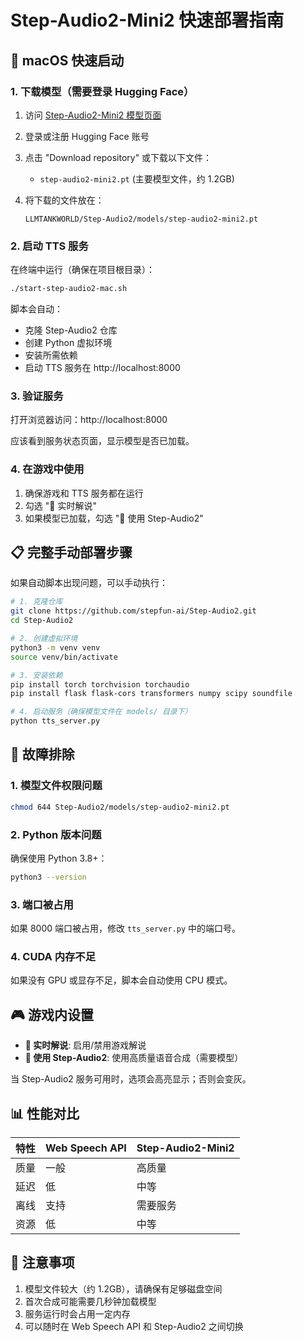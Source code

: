# Step-Audio2-Mini2 快速部署指南

## 🚀 macOS 快速启动

### 1. 下载模型（需要登录 Hugging Face）

1. 访问 [Step-Audio2-Mini2 模型页面](https://huggingface.co/stepfun-ai/Step-Audio2-Mini2)
2. 登录或注册 Hugging Face 账号
3. 点击 "Download repository" 或下载以下文件：
   - `step-audio2-mini2.pt` (主要模型文件，约 1.2GB)

4. 将下载的文件放在：
   ```
   LLMTANKWORLD/Step-Audio2/models/step-audio2-mini2.pt
   ```

### 2. 启动 TTS 服务

在终端中运行（确保在项目根目录）：

```bash
./start-step-audio2-mac.sh
```

脚本会自动：
- 克隆 Step-Audio2 仓库
- 创建 Python 虚拟环境
- 安装所需依赖
- 启动 TTS 服务在 http://localhost:8000

### 3. 验证服务

打开浏览器访问：http://localhost:8000

应该看到服务状态页面，显示模型是否已加载。

### 4. 在游戏中使用

1. 确保游戏和 TTS 服务都在运行
2. 勾选 "🎤 实时解说"
3. 如果模型已加载，勾选 "🤖 使用 Step-Audio2"

## 📋 完整手动部署步骤

如果自动脚本出现问题，可以手动执行：

```bash
# 1. 克隆仓库
git clone https://github.com/stepfun-ai/Step-Audio2.git
cd Step-Audio2

# 2. 创建虚拟环境
python3 -m venv venv
source venv/bin/activate

# 3. 安装依赖
pip install torch torchvision torchaudio
pip install flask flask-cors transformers numpy scipy soundfile

# 4. 启动服务（确保模型文件在 models/ 目录下）
python tts_server.py
```

## 🔧 故障排除

### 1. 模型文件权限问题
```bash
chmod 644 Step-Audio2/models/step-audio2-mini2.pt
```

### 2. Python 版本问题
确保使用 Python 3.8+：
```bash
python3 --version
```

### 3. 端口被占用
如果 8000 端口被占用，修改 `tts_server.py` 中的端口号。

### 4. CUDA 内存不足
如果没有 GPU 或显存不足，脚本会自动使用 CPU 模式。

## 🎮 游戏内设置

- **🎤 实时解说**: 启用/禁用游戏解说
- **🤖 使用 Step-Audio2**: 使用高质量语音合成（需要模型）

当 Step-Audio2 服务可用时，选项会高亮显示；否则会变灰。

## 📊 性能对比

| 特性 | Web Speech API | Step-Audio2-Mini2 |
|------|---------------|-------------------|
| 质量 | 一般 | 高质量 |
| 延迟 | 低 | 中等 |
| 离线 | 支持 | 需要服务 |
| 资源 | 低 | 中等 |

## 📝 注意事项

1. 模型文件较大（约 1.2GB），请确保有足够磁盘空间
2. 首次合成可能需要几秒钟加载模型
3. 服务运行时会占用一定内存
4. 可以随时在 Web Speech API 和 Step-Audio2 之间切换